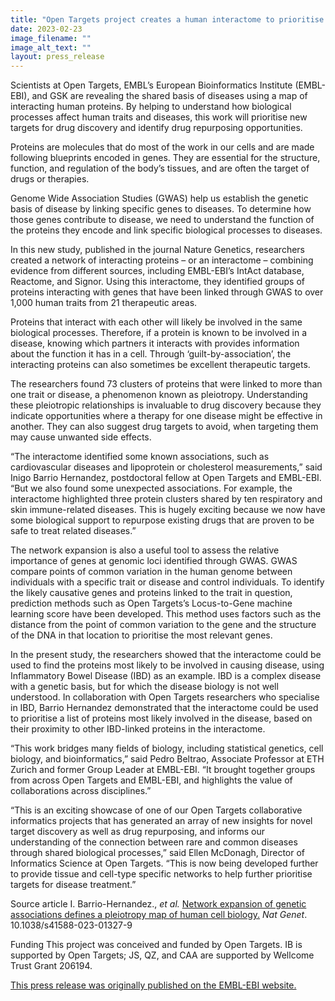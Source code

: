 ```yaml
---
title: "Open Targets project creates a human interactome to prioritise drug discovery"
date: 2023-02-23
image_filename: ""
image_alt_text: ""
layout: press_release
---
```

Scientists at Open Targets, EMBL’s European Bioinformatics Institute (EMBL-EBI), and GSK are revealing the shared basis of diseases using a map of interacting human proteins. By helping to understand how biological processes affect human traits and diseases, this work will prioritise new targets for drug discovery and identify drug repurposing opportunities.

Proteins are molecules that do most of the work in our cells and are made following blueprints encoded in genes. They are essential for the structure, function, and regulation of the body’s tissues, and are often the target of drugs or therapies.

Genome Wide Association Studies (GWAS) help us establish the genetic basis of disease by linking specific genes to diseases. To determine how those genes contribute to disease, we need to understand the function of the proteins they encode and link specific biological processes to diseases.

In this new study, published in the journal Nature Genetics, researchers created a network of interacting proteins – or an interactome – combining evidence from different sources, including EMBL-EBI’s IntAct database, Reactome, and Signor. Using this interactome, they identified groups of proteins interacting with genes that have been linked through GWAS to over 1,000 human traits from 21 therapeutic areas.

Proteins that interact with each other will likely be involved in the same biological processes. Therefore, if a protein is known to be involved in a disease, knowing which partners it interacts with provides information about the function it has in a cell. Through ‘guilt-by-association’, the interacting proteins can also sometimes be excellent therapeutic targets.

The researchers found 73 clusters of proteins that were linked to more than one trait or disease, a phenomenon known as pleiotropy. Understanding these pleiotropic relationships is invaluable to drug discovery because they indicate opportunities where a therapy for one disease might be effective in another. They can also suggest drug targets to avoid, when targeting them may cause unwanted side effects.

“The interactome identified some known associations, such as cardiovascular diseases and lipoprotein or cholesterol measurements,” said Inigo Barrio Hernandez, postdoctoral fellow at Open Targets and EMBL-EBI. “But we also found some unexpected associations. For example, the interactome highlighted three protein clusters shared by ten respiratory and skin immune-related diseases. This is hugely exciting because we now have some biological support to repurpose existing drugs that are proven to be safe to treat related diseases.”

The network expansion is also a useful tool to assess the relative importance of genes at genomic loci identified through GWAS. GWAS compare points of common variation in the human genome between individuals with a specific trait or disease and control individuals. To identify the likely causative genes and proteins linked to the trait in question, prediction methods such as Open Targets’s Locus-to-Gene machine learning score have been developed. This method uses factors such as the distance from the point of common variation to the gene and the structure of the DNA in that location to prioritise the most relevant genes.

In the present study, the researchers showed that the interactome could be used to find the proteins most likely to be involved in causing disease, using Inflammatory Bowel Disease (IBD) as an example. IBD is a complex disease with a genetic basis, but for which the disease biology is not well understood. In collaboration with Open Targets researchers who specialise in IBD, Barrio Hernandez demonstrated that the interactome could be used to prioritise a list of proteins most likely involved in the disease, based on their proximity to other IBD-linked proteins in the interactome.

“This work bridges many fields of biology, including statistical genetics, cell biology, and bioinformatics,” said Pedro Beltrao, Associate Professor at ETH Zurich and former Group Leader at EMBL-EBI. “It brought together groups from across Open Targets and EMBL-EBI, and highlights the value of collaborations across disciplines.” 

“This is an exciting showcase of one of our Open Targets collaborative informatics projects that has generated an array of new insights for novel target discovery as well as drug repurposing, and informs our understanding of the connection between rare and common diseases through shared biological processes,” said Ellen McDonagh, Director of Informatics Science at Open Targets. “This is now being developed further to provide tissue and cell-type specific networks to help further prioritise targets for disease treatment.” 

Source article
I. Barrio-Hernandez., <i>et al.</i> <a href="https://www.nature.com/articles/s41588-023-01327-9" target="_blank">Network expansion of genetic associations defines a pleiotropy map of human cell biology.</a> <i>Nat Genet</i>. 10.1038/s41588-023-01327-9

Funding
This project was conceived and funded by Open Targets. 
IB is supported by Open Targets; JS, QZ, and CAA are supported by Wellcome Trust Grant 206194.

<a href="" target="_blank">This press release was originally published on the EMBL-EBI website.</a>
